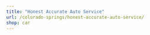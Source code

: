 ```yaml
---
title: "Honest Accurate Auto Service"
url: /colorado-springs/honest-accurate-auto-service/
shop: car
---
```

